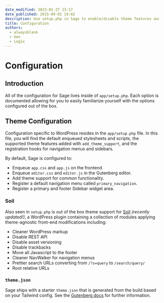 ```yaml
---
date_modified: 2023-01-27 13:17
date_published: 2015-09-01 19:02
description: Use setup.php in Sage to enable/disable theme features and set configuration values. Register navigation menus, sidebars, define theme support and more.
title: Configuration
authors:
  - alwaysblank
  - ben
  - Log1x
---
```


# Configuration

## Introduction

All of the configuration for Sage lives inside of `app/setup.php`. Each option is documented allowing for you to easily familiarize yourself with the options configured out of the box.

## Theme Configuration

Configuration specific to WordPress resides in the `app/setup.php` file. In this file, you will find the default enqueued stylesheets and scripts, the supported theme features added with `add_theme_support`, and the registration hooks for navigation menus and sidebars.

By default, Sage is configured to:

- Enqueue `app.css` and `app.js` on the frontend.
- Enqueue `editor.css` and `editor.js` in the Gutenberg editor.
- Add theme support for common functionality.
- Register a default navigation menu called `primary_navigation`.
- Register a primary and footer Sidebar widget area.

### Soil

Also seen in `setup.php` is out of the box theme support for [Soil](https://roots.io/products/soil/) _(recently updated!)_, a WordPress plugin containing a collection of modules applying theme-agnostic front-end modifications including:

- Cleaner WordPress markup
- Disable REST API
- Disable asset versioning
- Disable trackbacks
- Move all Javascript to the footer
- Cleaner NavWalker for navigation menus
- Prettier search URLs converting from `/?s=query` to `/search/query/`
- Root relative URLs

### `theme.json`

Sage ships with a starter `theme.json` that is generated from the build based on your Tailwind config. See the [Gutenberg docs](/sage/docs/gutenberg/) for further information.
